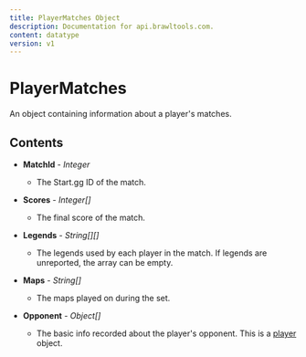 ```yaml
---
title: PlayerMatches Object
description: Documentation for api.brawltools.com.
content: datatype
version: v1
---
```


# PlayerMatches

An object containing information about a player's matches.

## Contents

- **MatchId** - _Integer_
  - The Start.gg ID of the match.

- **Scores** - _Integer[]_
  - The final score of the match.

- **Legends** - _String[][]_
  - The legends used by each player in the match. If legends are unreported, the array can be empty.

- **Maps** - _String[]_
  - The maps played on during the set.

- **Opponent** - _Object[]_
  - The basic info recorded about the player's opponent. This is a <a href="../../datatypes/player">player</a> object.
